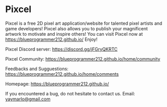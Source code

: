 # Pixcel
Pixcel is a free 2D pixel art application/website for talented pixel artists and game developers! Pixcel also allows you to publish your magnificent artwork to motivate and inspire others! You can visit Pixcel now at https://blueprogrammer212.github.io/ Enjoy!

Pixcel Discord server: https://discord.gg/jFGryQKRTC

Pixcel Community: https://blueprogrammer212.github.io/home/community

Feedbacks and Sugguestions: https://blueprogrammer212.github.io/home/comments

Homepage: https://blueprogrammer212.github.io/


If you encountered a bug, do not hesitate to contact us. Email: yaymarlo@gmail.com
